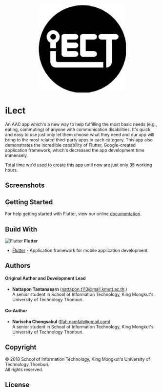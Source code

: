 <p align="center">
  <img src="https://github.com/Better-Git/int450.ilect/blob/master/assets/icon.png?raw=true" alt="iLect"/>
</p>

# iLect

An AAC app which's a new way to help fulfilling the most basic needs (e.g., eating, commuting) of anyone with communication disabilities.
It's quick and easy to use just only let them choose what they need and our app will bring to the most related third-party apps in each category. This app also demonstrates the incredible capability of Flutter, Google-created application framework, which's decreased the app development time immensely.

Total time we'd used to create this app until now are just only 35 working hours.

## Screenshots

## Getting Started

For help getting started with Flutter, view our online
[documentation](https://flutter.io/).

## Build With
<img src="https://flutter.io/images/flutter-mark-square-100.png" alt="Flutter" width="40" height="40"/> **Flutter**
- [Flutter](https://flutter.io/) - Application framework for mobile application development.

## Authors
#### Original Author and Development Lead
- **Nattapon Tantanasarn** (nattapon.t113@mail.kmutt.ac.th.)
<br/>A senior student in School of Information Technology, King Mongkut's University of Technology Thonburi.
#### Co-Author
- **Narischa Chongsakul** (ffah.namfah@gmail.com)
<br/>A senior student in School of Information Technology, King Mongkut's University of Technology Thonburi.

## Copyright
© 2018 School of Information Technology, King Mongkut's University of Technology Thonburi.
<br/>All rights reserved.

## License
